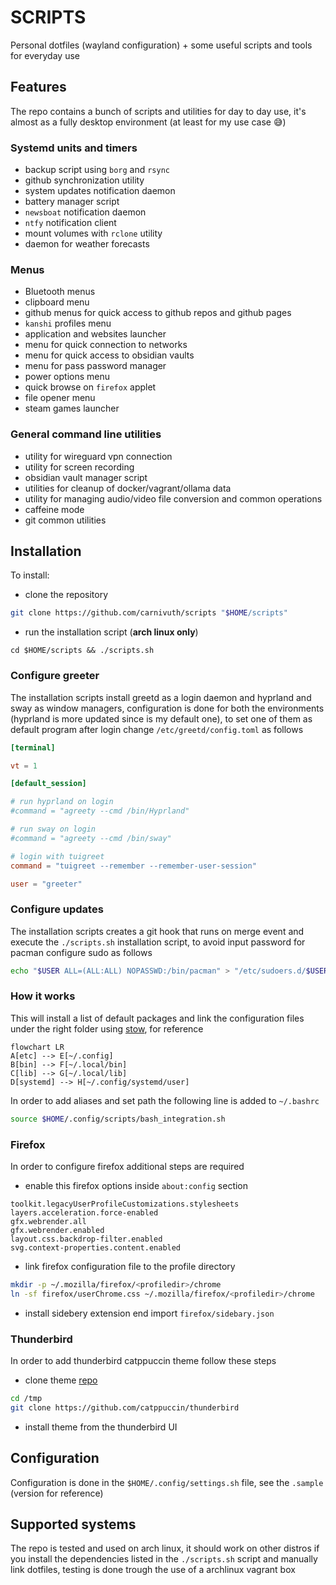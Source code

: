 # SCRIPTS

Personal dotfiles (wayland configuration) + some useful scripts and tools for everyday use

## Features

The repo contains a bunch of scripts and utilities for day to day use, it's almost as a fully desktop environment (at least for my use case 😅)

### Systemd units and timers

- backup script using `borg` and `rsync`
- github synchronization utility
- system updates notification daemon
- battery manager script
- `newsboat` notification daemon
- `ntfy` notification client
- mount volumes with `rclone` utility
- daemon for weather forecasts

### Menus

- Bluetooth menus
- clipboard menu
- github  menus for quick access to github repos and github pages
- `kanshi` profiles menu
- application and websites launcher
- menu for quick connection to networks
- menu for quick access to obsidian vaults
- menu for pass password manager
- power options menu
- quick browse on `firefox` applet
- file opener menu
- steam games launcher

### General command line utilities

- utility for wireguard vpn connection
- utility for screen recording
- obsidian vault manager script
- utilities for cleanup of docker/vagrant/ollama data
- utility for managing audio/video file conversion and common operations
- caffeine mode
- git common utilities

## Installation

To install:

- clone the repository

```bash
git clone https://github.com/carnivuth/scripts "$HOME/scripts"
```

- run the installation script (**arch linux only**)

```
cd $HOME/scripts && ./scripts.sh
```

### Configure greeter

The installation scripts install greetd as a login daemon and hyprland and sway as window managers, configuration is done for both the environments (hyprland is more updated since is my default one), to set one of them as default program after login change `/etc/greetd/config.toml` as follows

```toml
[terminal]

vt = 1

[default_session]

# run hyprland on login
#command = "agreety --cmd /bin/Hyprland"

# run sway on login
#command = "agreety --cmd /bin/sway"

# login with tuigreet
command = "tuigreet --remember --remember-user-session"

user = "greeter"
```

### Configure updates

The installation scripts creates a git hook that runs on merge event and execute the `./scripts.sh` installation script, to avoid input password for pacman configure sudo as follows

```bash
echo "$USER ALL=(ALL:ALL) NOPASSWD:/bin/pacman" > "/etc/sudoers.d/$USER"
```

### How it works

This will install a list of default packages and link the configuration files under the right folder using [stow](https://www.gnu.org/software/stow/), for reference

```mermaid
flowchart LR
A[etc] --> E[~/.config]
B[bin] --> F[~/.local/bin]
C[lib] --> G[~/.local/lib]
D[systemd] --> H[~/.config/systemd/user]
```

In order to add aliases and set path the following line is added to `~/.bashrc`

```bash
source $HOME/.config/scripts/bash_integration.sh
```

### Firefox

In order to configure firefox additional steps are required

- enable this firefox options inside `about:config` section

```
toolkit.legacyUserProfileCustomizations.stylesheets
layers.acceleration.force-enabled
gfx.webrender.all
gfx.webrender.enabled
layout.css.backdrop-filter.enabled
svg.context-properties.content.enabled
```

- link firefox configuration file to the profile directory

```bash
mkdir -p ~/.mozilla/firefox/<profiledir>/chrome
ln -sf firefox/userChrome.css ~/.mozilla/firefox/<profiledir>/chrome
```

- install sidebery extension end import `firefox/sidebary.json`

### Thunderbird

In order to add thunderbird catppuccin theme follow these steps

- clone theme [repo](https://github.com/catppuccin/thunderbird)

```bash
cd /tmp
git clone https://github.com/catppuccin/thunderbird
```

- install theme from the thunderbird UI

## Configuration

Configuration is done in the `$HOME/.config/settings.sh` file, see the `.sample` (version for reference)

## Supported systems

The repo is tested and used on arch linux, it should work on other distros if you install the dependencies listed in the `./scripts.sh` script and manually link dotfiles, testing is done trough the use of a archlinux vagrant box
